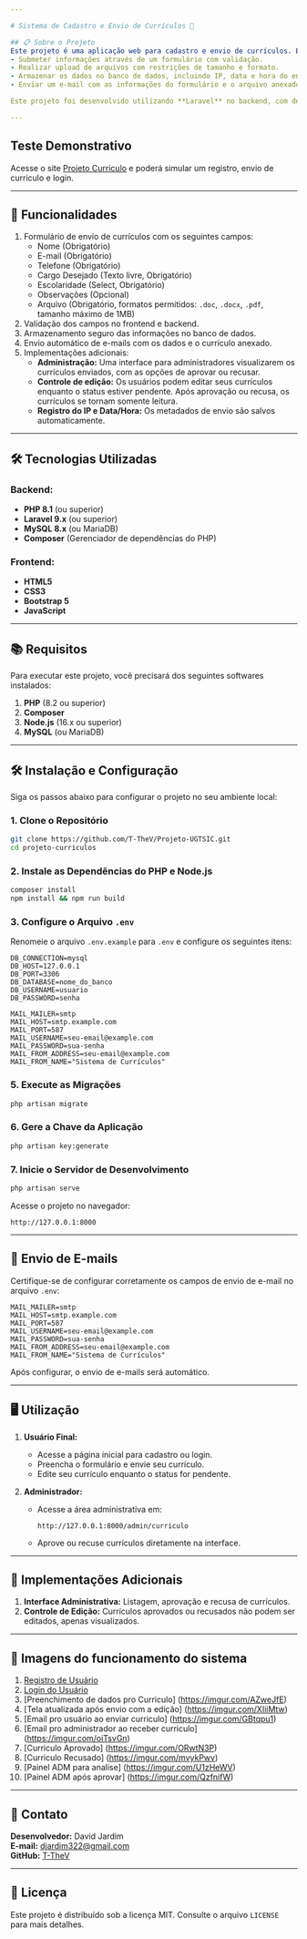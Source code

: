 ```yaml
---

# Sistema de Cadastro e Envio de Currículos 📄

## 📋 Sobre o Projeto
Este projeto é uma aplicação web para cadastro e envio de currículos. Ele permite:
- Submeter informações através de um formulário com validação.
- Realizar upload de arquivos com restrições de tamanho e formato.
- Armazenar os dados no banco de dados, incluindo IP, data e hora do envio.
- Enviar um e-mail com as informações do formulário e o arquivo anexado.

Este projeto foi desenvolvido utilizando **Laravel** no backend, com design responsivo utilizando **Bootstrap** no frontend.

---
```


## Teste Demonstrativo
Acesse o site [Projeto Curriculo](https://davidwebdev.tech/) e poderá simular um registro, envio de curriculo e login. 

---

## 🚀 Funcionalidades
1. Formulário de envio de currículos com os seguintes campos:
   - Nome (Obrigatório)
   - E-mail (Obrigatório)
   - Telefone (Obrigatório)
   - Cargo Desejado (Texto livre, Obrigatório)
   - Escolaridade (Select, Obrigatório)
   - Observações (Opcional)
   - Arquivo (Obrigatório, formatos permitidos: `.doc`, `.docx`, `.pdf`, tamanho máximo de 1MB)
2. Validação dos campos no frontend e backend.
3. Armazenamento seguro das informações no banco de dados.
4. Envio automático de e-mails com os dados e o currículo anexado.
5. Implementações adicionais:
   - **Administração:** Uma interface para administradores visualizarem os currículos enviados, com as opções de aprovar ou recusar.
   - **Controle de edição:** Os usuários podem editar seus currículos enquanto o status estiver pendente. Após aprovação ou recusa, os currículos se tornam somente leitura.
   - **Registro do IP e Data/Hora:** Os metadados de envio são salvos automaticamente.

---

## 🛠 Tecnologias Utilizadas

### Backend:
- **PHP 8.1** (ou superior)
- **Laravel 9.x** (ou superior)
- **MySQL 8.x** (ou MariaDB)
- **Composer** (Gerenciador de dependências do PHP)

### Frontend:
- **HTML5**
- **CSS3**
- **Bootstrap 5**
- **JavaScript**

---

## 📚 Requisitos

Para executar este projeto, você precisará dos seguintes softwares instalados:
1. **PHP** (8.2 ou superior)
2. **Composer**
3. **Node.js** (16.x ou superior)
4. **MySQL** (ou MariaDB)

---

## 🛠 Instalação e Configuração

Siga os passos abaixo para configurar o projeto no seu ambiente local:

### 1. Clone o Repositório
```bash
git clone https://github.com/T-TheV/Projeto-UGTSIC.git
cd projeto-curriculos
```

### 2. Instale as Dependências do PHP e Node.js
```bash
composer install
npm install && npm run build
```

### 3. Configure o Arquivo `.env`
Renomeie o arquivo `.env.example` para `.env` e configure os seguintes itens:
```plaintext
DB_CONNECTION=mysql
DB_HOST=127.0.0.1
DB_PORT=3306
DB_DATABASE=nome_do_banco
DB_USERNAME=usuario
DB_PASSWORD=senha

MAIL_MAILER=smtp
MAIL_HOST=smtp.example.com
MAIL_PORT=587
MAIL_USERNAME=seu-email@example.com
MAIL_PASSWORD=sua-senha
MAIL_FROM_ADDRESS=seu-email@example.com
MAIL_FROM_NAME="Sistema de Currículos"
```

### 5. Execute as Migrações
```bash
php artisan migrate
```

### 6. Gere a Chave da Aplicação
```bash
php artisan key:generate
```

### 7. Inicie o Servidor de Desenvolvimento
```bash
php artisan serve
```

Acesse o projeto no navegador:
```
http://127.0.0.1:8000
```

---

## 📧 Envio de E-mails
Certifique-se de configurar corretamente os campos de envio de e-mail no arquivo `.env`:
```plaintext
MAIL_MAILER=smtp
MAIL_HOST=smtp.example.com
MAIL_PORT=587
MAIL_USERNAME=seu-email@example.com
MAIL_PASSWORD=sua-senha
MAIL_FROM_ADDRESS=seu-email@example.com
MAIL_FROM_NAME="Sistema de Currículos"
```

Após configurar, o envio de e-mails será automático.

---

## 🖥 Utilização

1. **Usuário Final:**
   - Acesse a página inicial para cadastro ou login.
   - Preencha o formulário e envie seu currículo.
   - Edite seu currículo enquanto o status for pendente.

2. **Administrador:**
   - Acesse a área administrativa em:
     ```
     http://127.0.0.1:8000/admin/curriculo
     ```
   - Aprove ou recuse currículos diretamente na interface.

---

## 🌟 Implementações Adicionais
1. **Interface Administrativa:** Listagem, aprovação e recusa de currículos.
2. **Controle de Edição:** Currículos aprovados ou recusados não podem ser editados, apenas visualizados.

---

## 📸 Imagens do funcionamento do sistema
1. [Registro de Usuário](https://imgur.com/oKXjkPh)
2. [Login do Usuário](https://imgur.com/okX9m0P)
3. [Preenchimento de dados pro Curriculo] (https://imgur.com/AZweJfE)
4. [Tela atualizada após envio com a edição] (https://imgur.com/XIiiMtw)
5. [Email pro usuário ao enviar curriculo] (https://imgur.com/GBtqpu1)
6. [Email pro administrador ao receber curriculo] (https://imgur.com/oiTsvGn)
7. [Curriculo Aprovado] (https://imgur.com/ORwtN3P)
8. [Curriculo Recusado] (https://imgur.com/mvykPwv)
9. [Painel ADM para analise] (https://imgur.com/U1zHeWV)
10. [Painel ADM após aprovar] (https://imgur.com/QzfnifW)

---

## 📧 Contato

**Desenvolvedor:** David Jardim  
**E-mail:** [djardim322@gmail.com](mailto:djardim322@gmail.com)  
**GitHub:** [T-TheV](https://github.com/T-TheV)  

---

## 📃 Licença

Este projeto é distribuído sob a licença MIT. Consulte o arquivo `LICENSE` para mais detalhes.